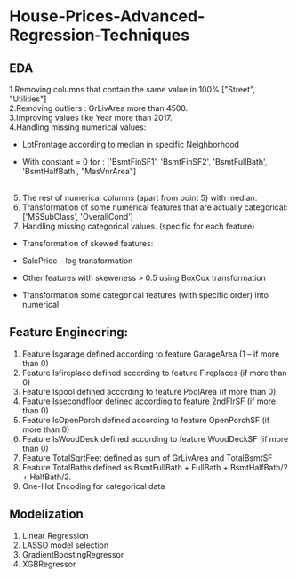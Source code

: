 # House-Prices-Advanced-Regression-Techniques

## EDA

1.Removing columns that contain the same value in 100% ["Street", "Utilities"] <br>
2.Removing outliers : GrLivArea more than 4500.<br>
3.Improving values like Year more than 2017.<br>
4.Handling missing numerical values:<br>
- LotFrontage according to median in specific Neighborhood
* With constant = 0 for : ['BsmtFinSF1', 'BsmtFinSF2', 'BsmtFullBath', 'BsmtHalfBath', "MasVnrArea"]<br><br>
5. The rest of numerical columns (apart from point 5) with median.<br>
6. Transformation of some numerical features that are actually categorical: ['MSSubClass', 'OverallCond’]
7. Handling missing categorical values. (specific for each feature)
- Transformation of skewed features:
* SalePrice – log transformation
- Other features with skeweness > 0.5 using BoxCox transformation
* Transformation some categorical features (with specific order) into numerical <br>

## Feature Engineering:
1. Feature Isgarage defined according to feature GarageArea (1 – if more than 0)
2. Feature Isfireplace defined according to feature Fireplaces (if more than 0)
3. Feature Ispool defined according to feature PoolArea (if more than 0)
4. Feature Issecondfloor defined according to feature 2ndFlrSF (if more than 0)
5. Feature IsOpenPorch defined according to feature OpenPorchSF (if more than 0)
6. Feature IsWoodDeck defined according to feature WoodDeckSF (if more than 0)
7. Feature TotalSqrtFeet defined as sum of GrLivArea and TotalBsmtSF
8. Feature TotalBaths defined as BsmtFullBath + FullBath + BsmtHalfBath/2 + HalfBath/2.
9. One-Hot Encoding for categorical data <br>

## Modelization

1. Linear Regression
2. LASSO model selection
3. GradientBoostingRegressor
4. XGBRegressor
